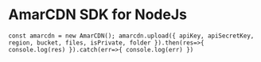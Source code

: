 # AmarCDN SDK for NodeJs  




``
const amarcdn = new AmarCDN();
amarcdn.upload({ apiKey, apiSecretKey, region, bucket, files, isPrivate, folder }).then(res=>{
  console.log(res)
}).catch(err=>{
  console.log(err)
})
``
